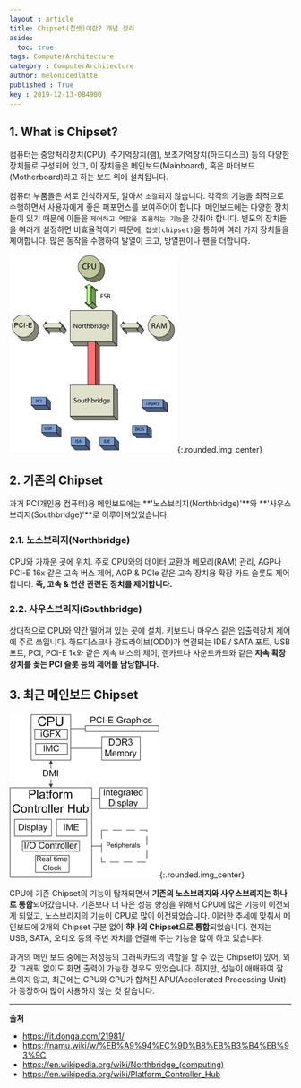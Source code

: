 ```yaml
---
layout : article
title: Chipset(칩셋)이란? 개념 정리
aside:
  toc: true
tags: ComputerArchitecture
category : ComputerArchitecture
author: melonicedlatte
published : True
key : 2019-12-13-084900
---
```


## 1. What is Chipset?

컴퓨터는 중앙처리장치(CPU), 주기억장치(램), 보조기억장치(하드디스크) 등의 다양한 장치들로 구성되어 있고, 이 장치들은 메인보드(Mainboard), 혹은 마더보드(Motherboard)라고 하는 보드 위에 설치됩니다.

컴퓨터 부품들은 서로 인식하지도, 알아서 `조절`되지 않습니다. 각각의 기능을 최적으로 수행하면서 사용자에게 좋은 퍼포먼스를 보여주어야 합니다. 메인보드에는 다양한 장치들이 있기 때문에 이들을 `제어하고 역할을 조율하는 기능`을 갖춰야 합니다. 별도의 장치들을 여러개 설정하면 비효율적이기 때문에, `칩셋(chipset)`을 통하여 여러 가지 장치들을 제어합니다. 많은 동작을 수행하여 발열이 크고, 방열판이나 팬을 더합니다.

![image](/assets/images/201912/300px-Chipset_schematic.svg.png){:.rounded.img_center}

## 2. 기존의 Chipset

과거 PC(개인용 컴퓨터)용 메인보드에는 **'노스브리지(Northbridge)'**와 **'사우스브리지(Southbridge)'**로 이루어져있었습니다.

### 2.1. 노스브리지(Northbridge)

CPU와 가까운 곳에 위치. 주로 CPU와의 데이터 교환과 메모리(RAM) 관리, AGP나 PCI-E 16x 같은 고속 버스 제어, AGP & PCIe 같은 고속 장치용 확장 카드 슬롯도 제어합니다. **즉, 고속 & 연산 관련된 장치를 제어합니다.**

### 2.2. 사우스브리지(Southbridge)

상대적으로 CPU와 약간 떨어져 있는 곳에 설치. 키보드나 마우스 같은 입출력장치 제어에 주로 쓰입니다. 하드디스크나 광드라이브(ODD)가 연결되는 IDE / SATA 포트, USB 포트, PCI, PCI-E 1x와 같은 저속 버스의 제어, 랜카드나 사운드카드와 같은 **저속 확장 장치를 꽂는 PCI 슬롯 등의 제어를 담당합니다.**


## 3. 최근 메인보드 Chipset

![image](/assets/images/201912/Intel_5_Series_architecture.png){:.rounded.img_center}

CPU에 기존 Chipset의 기능이 탑재되면서 **기존의 노스브리지와 사우스브리지는 하나로 통합**되어갔습니다. 기존보다 더 나은 성능 향상을 위해서 CPU에 많은 기능이 이전되게 되었고, 노스브리지의 기능이 CPU로 많이 이전되었습니다. 이러한 추세에 맞춰서 메인보드에 2개의 Chipset 구분 없이 **하나의 Chipset으로 통합**되었습니다. 현재는 USB, SATA, 오디오 등의 주변 자치를 연결해 주는 기능을 많이 하고 있습니다. 

과거의 메인 보드 중에는 저성능의 그래픽카드의 역할을 할 수 있는 Chipset이 있어, 외장 그래픽 없이도 화면 출력이 가능한 경우도 있었습니다. 하지만, 성능이 애매하여 잘 쓰이지 않고, 최근에는 CPU와 GPU가 합쳐진 APU(Accelerated Processing Unit)가 등장하여 많이 사용하지 않는 것 같습니다.

---

**출처**

- https://it.donga.com/21981/
- https://namu.wiki/w/%EB%A9%94%EC%9D%B8%EB%B3%B4%EB%93%9C
- https://en.wikipedia.org/wiki/Northbridge_(computing)
- https://en.wikipedia.org/wiki/Platform_Controller_Hub
